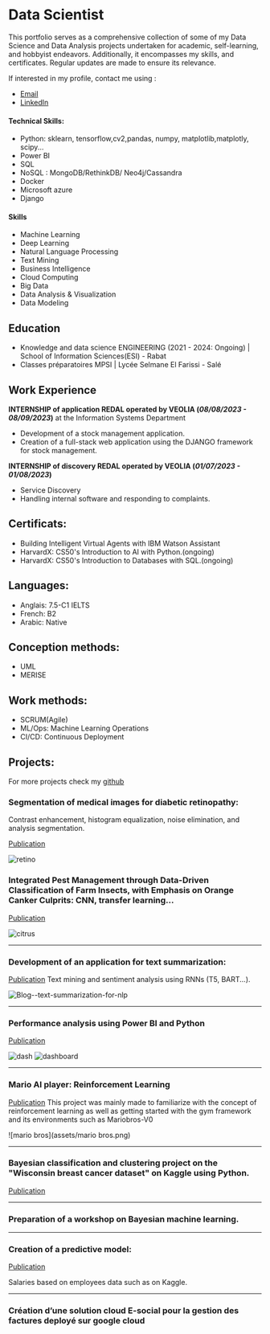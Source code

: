 # Data Scientist

This portfolio serves as a comprehensive collection of some of my Data Science and Data Analysis projects undertaken for academic, self-learning, and hobbyist endeavors. Additionally, it encompasses my skills, and certificates. Regular updates are made to ensure its relevance.

If interested in my profile, contact me using :
- [Email](assiaer123@gmail.com)
- [LinkedIn](https://www.linkedin.com/in/assia-erguigue-a0b92518a/?originalSubdomain=ma)

#### Technical Skills: 
- Python: sklearn, tensorflow,cv2,pandas, numpy, matplotlib,matplotly, scipy...
- Power BI
- SQL
- NoSQL : MongoDB/RethinkDB/ Neo4j/Cassandra
- Docker 
- Microsoft azure 
- Django

#### Skills
- Machine Learning
- Deep Learning
- Natural Language Processing
- Text Mining
- Business Intelligence
- Cloud Computing
- Big Data
- Data Analysis & Visualization
- Data Modeling

## Education
- Knowledge and data science ENGINEERING (2021 - 2024: Ongoing) | School of Information Sciences(ESI) - Rabat
- Classes préparatoires MPSI | Lycée Selmane El Farissi - Salé

## Work Experience
**INTERNSHIP of application REDAL operated by VEOLIA  (_08/08/2023 - 08/09/2023_)** at the Information Systems Department
- Development of a stock management application.
- Creation of a full-stack web application using the DJANGO framework for stock management.

**INTERNSHIP of discovery REDAL operated by VEOLIA  (_01/07/2023 - 01/08/2023_)**
- Service Discovery
- Handling internal software and responding to complaints.

## Certificats: 
- Building Intelligent Virtual Agents with IBM Watson Assistant
- HarvardX: CS50's Introduction to AI with Python.(ongoing)
- HarvardX: CS50's Introduction to Databases with SQL.(ongoing)

## Languages: 
- Anglais: 7.5-C1 IELTS
- French: B2
- Arabic: Native

## Conception methods: 
- UML
- MERISE

## Work methods: 
- SCRUM(Agile)
- ML/Ops: Machine Learning Operations
- CI/CD: Continuous Deployment 

## Projects:
For more projects check my [github](https://github.com/AssiaERGUIGUE)

###  Segmentation of medical images for diabetic retinopathy:

Contrast enhancement, histogram equalization, noise elimination, and analysis segmentation. 

[Publication](https://github.com/AssiaERGUIGUE/diabetic-retinopathy-segmentation)

![retino](assets/retino.png)

###  Integrated Pest Management through Data-Driven Classification of Farm Insects, with Emphasis on Orange Canker Culprits: CNN, transfer learning...

[Publication](https://github.com/AssiaERGUIGUE/citrus-disease-classification-and-citrus-canker-detection)

![citrus](assets/citrus.webp)

---

###  Development of an application for text summarization:

[Publication](https://github.com/AssiaERGUIGUE/summary-app)
Text mining and sentiment analysis using RNNs (T5, BART...).

![Blog--text-summarization-for-nlp](assets/Blog--text-summarization-for-nlp.png)

---

###  Performance analysis using Power BI and Python
[Publication](https://github.com/AssiaERGUIGUE/performance-analysis)

![dash](assets/dash.png)
![dashboard](assets/dashboard.png)

---

### Mario AI player: Reinforcement Learning
[Publication]()
This project was mainly made to familiarize with the concept of reinforcement learning as well as getting started with the gym framework and its environments such as Mariobros-V0

![mario bros](assets/mario bros.png)

---

###  Bayesian classification and clustering project on the "Wisconsin breast cancer dataset" on Kaggle using Python.

[Publication](https://github.com/AssiaERGUIGUE/Classification-SVM-breast-cancer)

---

###  Preparation of a workshop on Bayesian machine learning.

---

###  Creation of a predictive model:

[Publication](https://github.com/AssiaERGUIGUE/HR-regression)

Salaries based on employees data such as  on Kaggle.

---

###  Création d’une solution cloud E-social pour la gestion des factures deployé sur google cloud



